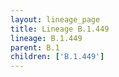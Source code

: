 ```yaml
---
layout: lineage_page
title: Lineage B.1.449
lineage: B.1.449
parent: B.1
children: ['B.1.449']
---
```

